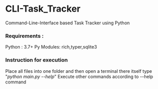 # CLI-Task_Tracker
Command-Line-Interface based Task Tracker using Python 

### Requirements :
Python : 3.7+
Py Modules:
rich,typer,sqlite3

### Instruction for execution
Place all files into one folder and then open a terminal there itself 
type "*python main.py --help*"
Execute other commands according to --help command
